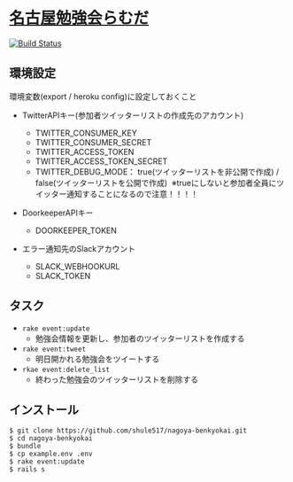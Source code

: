 [名古屋勉強会らむだ](https://nagoya-benkyokai.com/)
=======================================================
[![Build Status](https://travis-ci.org/shule517/nagoya-benkyokai.svg?branch=master)](https://travis-ci.org/shule517/nagoya-benkyokai)

## 環境設定
環境変数(export / heroku config)に設定しておくこと
- TwitterAPIキー(参加者ツイッターリストの作成先のアカウント)
  - TWITTER_CONSUMER_KEY
  - TWITTER_CONSUMER_SECRET
  - TWITTER_ACCESS_TOKEN
  - TWITTER_ACCESS_TOKEN_SECRET
  - TWITTER_DEBUG_MODE： true(ツイッターリストを非公開で作成) / false(ツイッターリストを公開で作成)
  ※trueにしないと参加者全員にツイッター通知することになるので注意！！！！

- DoorkeeperAPIキー
  - DOORKEEPER_TOKEN

- エラー通知先のSlackアカウント
  - SLACK_WEBHOOKURL
  - SLACK_TOKEN

## タスク
- `rake event:update`
  - 勉強会情報を更新し、参加者のツイッターリストを作成する
- `rake event:tweet`
  - 明日開かれる勉強会をツイートする
- `rkae event:delete_list`
  - 終わった勉強会のツイッターリストを削除する

## インストール

```
$ git clone https://github.com/shule517/nagoya-benkyokai.git
$ cd nagoya-benkyokai
$ bundle
$ cp example.env .env
$ rake event:update
$ rails s
```
